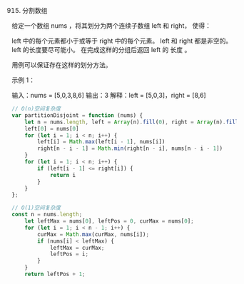 915. 分割数组

给定一个数组 nums ，将其划分为两个连续子数组 left 和 right， 使得：

left 中的每个元素都小于或等于 right 中的每个元素。
left 和 right 都是非空的。
left 的长度要尽可能小。
在完成这样的分组后返回 left 的 长度 。

用例可以保证存在这样的划分方法。

 

示例 1：

输入：nums = [5,0,3,8,6]
输出：3
解释：left = [5,0,3]，right = [8,6]
```js
// O(n)空间复杂度
var partitionDisjoint = function (nums) {
    let n = nums.length, left = Array(n).fill(0), right = Array(n).fill(nums[n - 1])
    left[0] = nums[0]
    for (let i = 1; i < n; i++) {
        left[i] = Math.max(left[i - 1], nums[i])
        right[n - i - 1] = Math.min(right[n - i], nums[n - i - 1])
    }
    for (let i = 1; i < n; i++) {
        if (left[i - 1] <= right[i]) {
            return i
        }
    }
};

// O(1)空间复杂度
const n = nums.length;
    let leftMax = nums[0], leftPos = 0, curMax = nums[0];
    for (let i = 1; i < n - 1; i++) {
        curMax = Math.max(curMax, nums[i]);
        if (nums[i] < leftMax) {
            leftMax = curMax;
            leftPos = i;
        }
    }
    return leftPos + 1;